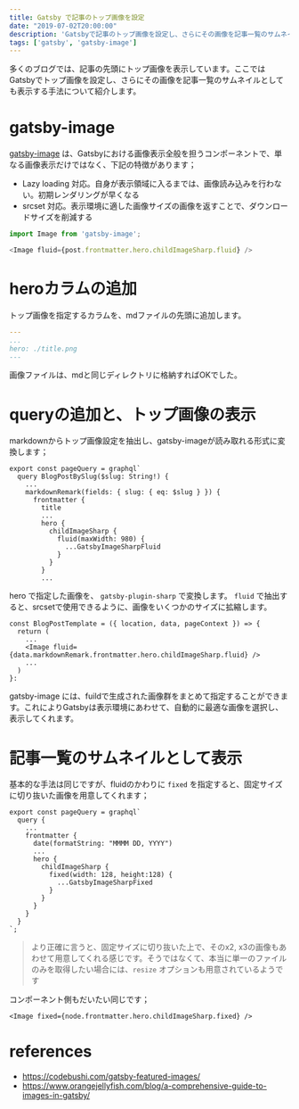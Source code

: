 ```yaml
---
title: Gatsby で記事のトップ画像を設定
date: "2019-07-02T20:00:00"
description: 'Gatsbyで記事のトップ画像を設定し、さらにその画像を記事一覧のサムネイルとしても表示する手法について'
tags: ['gatsby', 'gatsby-image']
---
```


多くのブログでは、記事の先頭にトップ画像を表示しています。ここではGatsbyでトップ画像を設定し、さらにその画像を記事一覧のサムネイルとしても表示する手法について紹介します。

# gatsby-image

[gatsby-image](https://www.gatsbyjs.org/docs/gatsby-image/) は、Gatsbyにおける画像表示全般を担うコンポーネントで、単なる画像表示だけではなく、下記の特徴があります；

- Lazy loading 対応。自身が表示領域に入るまでは、画像読み込みを行わない。初期レンダリングが早くなる
- srcset 対応。表示環境に適した画像サイズの画像を返すことで、ダウンロードサイズを削減する

```javascript
import Image from 'gatsby-image';

<Image fluid={post.frontmatter.hero.childImageSharp.fluid} />
```

# heroカラムの追加

トップ画像を指定するカラムを、mdファイルの先頭に追加します。

```yaml
---
...
hero: ./title.png
---
```

画像ファイルは、mdと同じディレクトリに格納すればOKでした。

# queryの追加と、トップ画像の表示

markdownからトップ画像設定を抽出し、gatsby-imageが読み取れる形式に変換します；

```javascript{8-14}
export const pageQuery = graphql`
  query BlogPostBySlug($slug: String!) {
    ...
    markdownRemark(fields: { slug: { eq: $slug } }) {
      frontmatter {
        title
        ...
        hero {
          childImageSharp {
            fluid(maxWidth: 980) {
              ...GatsbyImageSharpFluid
            }
          }
        }
        ...
```

hero で指定した画像を、 `gatsby-plugin-sharp` で変換します。 `fluid` で抽出すると、srcsetで使用できるように、画像をいくつかのサイズに拡縮します。

```javascript{4}
const BlogPostTemplate = ({ location, data, pageContext }) => {
  return (
    ...
    <Image fluid={data.markdownRemark.frontmatter.hero.childImageSharp.fluid} />
    ...
  )
}:
```

gatsby-image には、fuildで生成された画像群をまとめて指定することができます。これによりGatsbyは表示環境にあわせて、自動的に最適な画像を選択し、表示してくれます。

# 記事一覧のサムネイルとして表示

基本的な手法は同じですが、fluidのかわりに `fixed` を指定すると、固定サイズに切り抜いた画像を用意してくれます；

```javascript{7-13}
export const pageQuery = graphql`
  query {
    ...
    frontmatter {
      date(formatString: "MMMM DD, YYYY")
      ...
      hero {
        childImageSharp {
          fixed(width: 128, height:128) {
            ...GatsbyImageSharpFixed
          }
        }
      }
    }
  }
`;
```

> より正確に言うと、固定サイズに切り抜いた上で、そのx2, x3の画像もあわせて用意してくれる感じです。そうではなくて、本当に単一のファイルのみを取得したい場合には、`resize` オプションも用意されているようです

コンポーネント側もだいたい同じです；

```javascript{1}
<Image fixed={node.frontmatter.hero.childImageSharp.fixed} />
```

# references

- https://codebushi.com/gatsby-featured-images/
- https://www.orangejellyfish.com/blog/a-comprehensive-guide-to-images-in-gatsby/

